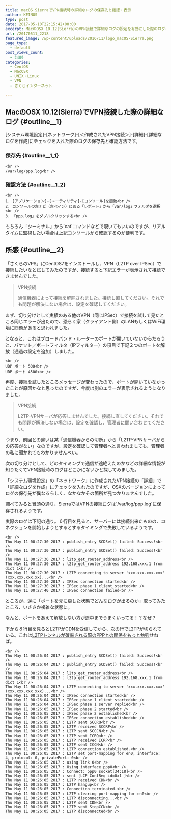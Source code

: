 ```yaml
---
title: macOS SierraでVPN接続時の詳細なログの保存先と確認・表示
author: KEINOS
type: post
date: 2017-05-10T22:15:42+00:00
excerpt: MacのOSX 10.12(Sierra)のVPN接続で詳細なログの設定を有効にした際のログの保存先は`/var/log/ppp.log`です。コンソール.appで閲覧できます。
url: /20170511_2218
featured_image: /wp-content/uploads/2016/11/logo_macOS-Sierra.png
page_type:
  - default
post_views_count:
  - 2409
categories:
  - CentOS
  - MacOSX
  - UNIX・Linux
  - VPN
  - さくらインターネット

---
```

## MacのOSX 10.12(Sierra)でVPN接続した際の詳細なログ {#outline__1}

[システム環境設定]-[ネットワーク]-[＜作成されたVPN接続＞]-[詳細]-[詳細なログを作成]にチェックを入れた際のログの保存先と確認方法です。

### 保存先 {#outline__1_1}

    <br />
    /var/log/ppp.log<br />
    

### 確認方法 {#outline__1_2}

    <br />
    1. [アプリケーション]-[ユーティリティ]-[コンソール]を起動<br />
    2. コンソールの左ナビ（左ペイン）にある「レポート」から「var/log」フォルダを選択<br />
    3. 「ppp.log」をダブルクリックする<br />
    

もちろん「ターミナル」から\`cat\`コマンドなどで覗いてもいいのですが、リアルタイムに監視したい場合は上記コンソールから確認するのが便利です。

## 所感 {#outline__2}

「さくらのVPS」にCentOS7をインストールし、VPN（L2TP over IPSec）で接続したいなと試してみたのですが、接続すると下記エラーが表示されて接続できませんでした。

> VPN接続
> 
> 通信機器によって接続を解除されました。接続し直してください。それでも問題が解決しない場合は、設定を確認してください。

まず、切り分けとして実績のある他のVPN（同じIPSec）で接続を試して見たところ同じエラーが出たので、恐らく家（クライアント側）のLANもしくはWiFi環境に問題があると思われました。

となると、これはブロードバンド・ルーターのポートが開いていないからだろうと、パケット／ポートフィルタ（IPフィルター）の項目で下記２つのポートを解放（通過の設定を追加）しました。

    <br />
    UDP ポート 500<br />
    UDP ポート 4500<br />
    

再度、接続を試したところメッセージが変わったので、ポートが開いていなかったことが原因かなと思ったのですが、今度は別のエラーが表示されるようになりました。

> VPN接続
> 
> L2TP-VPNサーバが応答しませんでした。接続し直してください。それでも問題が解決しない場合は、設定を確認し、管理者に問い合わせてください。

つまり、前回との違いは某「通信機器からの切断」から「L2TP-VPNサーバからの応答がない」なのですが、設定を確認して管理者へと言われましても、管理者の私に聞かれてもわかりませんべい。

次の切り分けとして、どのタイミングで通信が途絶えたのかなどの詳細な情報が知りたくてVPN接続時のログはどこかにないかと探してみました。

「システム環境設定」の「ネットワーク」に作成されたVPN接続の「詳細」で「詳細なログを作成」にチェックを入れたのですが、OSXのバージョンによってログの保存先が異なるらしく、なかなかその箇所が見つかりませんでした。

調べてみると冒頭の通り、SierraではVPNの接続ログは\`/var/log/ppp.log\`に保存されるようです。

実際のログは下記の通り。６行目を見ると、サーバーには接続出来たものの、コネクションを開始しようとするとするタイミングで失敗しているようです。

    <br />
    Thu May 11 00:27:30 2017 : publish_entry SCDSet() failed: Success!<br />
    Thu May 11 00:27:30 2017 : publish_entry SCDSet() failed: Success!<br />
    Thu May 11 00:27:30 2017 : l2tp_get_router_address<br />
    Thu May 11 00:27:30 2017 : l2tp_get_router_address 192.168.xxx.1 from dict 1<br />
    Thu May 11 00:27:30 2017 : L2TP connecting to server 'xxx.xxx.xxx.xxx' (xxx.xxx.xxx.xx)...<br />
    Thu May 11 00:27:30 2017 : IPSec connection started<br />
    Thu May 11 00:27:30 2017 : IPSec phase 1 client started<br />
    Thu May 11 00:27:40 2017 : IPSec connection failed<br />
    

ところが、逆に「ポートを元に戻した状態でどんなログが出るのか」取ってみたところ、いささか複雑な状態に。

なんと、ポートをあえて解放しない方が途中までうまくいってる！？なぜ？
  
下から８行目を見るとL2TPがCDNを受信してから、次の行でL2TPが切られている。これは<a href="http://www.cisco.com/cisco/web/support/JP/100/1008/1008240_l2tp_23980-j.html#t3" target="_blank">L2TPトンネルが確率される際のPPPとの関係をもっと勉強</a>せねば。

    <br />
    Thu May 11 08:26:04 2017 : publish_entry SCDSet() failed: Success!<br />
    Thu May 11 08:26:04 2017 : publish_entry SCDSet() failed: Success!<br />
    Thu May 11 08:26:04 2017 : l2tp_get_router_address<br />
    Thu May 11 08:26:04 2017 : l2tp_get_router_address 192.168.xxx.1 from dict 1<br />
    Thu May 11 08:26:04 2017 : L2TP connecting to server 'xxx.xxx.xxx.xxx' (xxx.xxx.xxx.xxx)...<br />
    Thu May 11 08:26:04 2017 : IPSec connection started<br />
    Thu May 11 08:26:04 2017 : IPSec phase 1 client started<br />
    Thu May 11 08:26:04 2017 : IPSec phase 1 server replied<br />
    Thu May 11 08:26:05 2017 : IPSec phase 2 started<br />
    Thu May 11 08:26:05 2017 : IPSec phase 2 established<br />
    Thu May 11 08:26:05 2017 : IPSec connection established<br />
    Thu May 11 08:26:05 2017 : L2TP sent SCCRQ<br />
    Thu May 11 08:26:05 2017 : L2TP received SCCRP<br />
    Thu May 11 08:26:05 2017 : L2TP sent SCCCN<br />
    Thu May 11 08:26:05 2017 : L2TP sent ICRQ<br />
    Thu May 11 08:26:05 2017 : L2TP received ICRP<br />
    Thu May 11 08:26:05 2017 : L2TP sent ICCN<br />
    Thu May 11 08:26:05 2017 : L2TP connection established.<br />
    Thu May 11 08:26:05 2017 : L2TP set port-mapping for en0, interface: 4, protocol: 0, privatePort: 0<br />
    Thu May 11 08:26:05 2017 : using link 0<br />
    Thu May 11 08:26:05 2017 : Using interface ppp0<br />
    Thu May 11 08:26:05 2017 : Connect: ppp0 socket[34:18]<br />
    Thu May 11 08:26:05 2017 : sent [LCP ConfReq id=0x1 ]<br />
    Thu May 11 08:26:05 2017 : L2TP received CDN<br />
    Thu May 11 08:26:05 2017 : L2TP hangup<br />
    Thu May 11 08:26:05 2017 : Connection terminated.<br />
    Thu May 11 08:26:05 2017 : L2TP clearing port-mapping for en0<br />
    Thu May 11 08:26:05 2017 : L2TP disconnecting...<br />
    Thu May 11 08:26:05 2017 : L2TP sent CDN<br />
    Thu May 11 08:26:05 2017 : L2TP sent StopCCN<br />
    Thu May 11 08:26:05 2017 : L2TP disconnected<br />